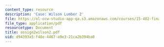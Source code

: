 ```yaml
---
content_type: resource
description: 'Case: Wilson Lumber 2'
file: https://ol-ocw-studio-app-qa.s3.amazonaws.com/courses/15-402-finance-theory-ii-spring-2003/d94393a5f48e4467a9e321ca2b394ba0_assign2wilson2.pdf
file_type: application/pdf
resourcetype: Document
title: assign2wilson2.pdf
uid: d94393a5-f48e-4467-a9e3-21ca2b394ba0
---
```

